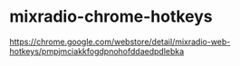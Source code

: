 # mixradio-chrome-hotkeys

https://chrome.google.com/webstore/detail/mixradio-web-hotkeys/pmpjmciakkfogdpnohofddaedpdlebka